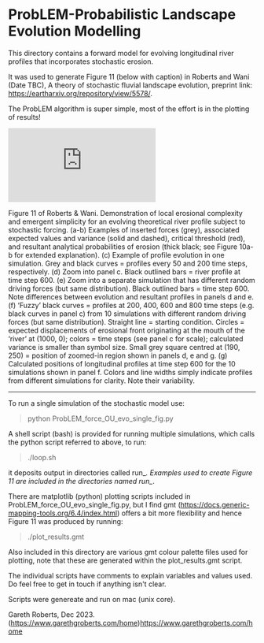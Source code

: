 # ProbLEM-Probabilistic Landscape Evolution Modelling

This directory contains a forward model for evolving longitudinal river profiles that incorporates stochastic erosion.  

It was used to generate Figure 11 (below with caption) in Roberts and Wani (Date TBC), A theory of stochastic fluvial landscape evolution, preprint link: https://eartharxiv.org/repository/view/5578/. 

The ProbLEM algorithm is super simple, most of the effort is in the plotting of results! 

![alt_text](https://github.com/garethgroberts/ProbLEM/files/13598650/rivevo_ou_staged.pdf)

Figure 11 of Roberts & Wani. Demonstration of local erosional complexity and emergent simplicity for an evolving theoretical river profile subject to stochastic forcing. (a-b) Examples of inserted forces (grey), associated expected values and variance (solid and dashed), critical threshold (red), and resultant analytical probabilities of erosion
(thick black; see Figure 10a-b for extended explanation). (c) Example of profile evolution in one simulation. Grey and black curves = profiles every 50 and 200 time steps, respectively. (d) Zoom into panel c. Black outlined bars = river profile
at time step 600. (e) Zoom into a separate simulation that has different random driving forces (but same distribution). Black outlined bars = time step 600. Note differences between evolution and resultant profiles in panels d and e. (f)
‘Fuzzy’ black curves = profiles at 200, 400, 600 and 800 time steps (e.g. black curves in panel c) from 10 simulations with different random driving forces (but same distribution). Straight line = starting condition. Circles = expected displacements
of erosional front originating at the mouth of the ‘river’ at (1000, 0); colors = time steps (see panel c for scale); calculated variance is smaller than symbol size. Small grey square centred at (190, 250) = position of zoomed-in region shown in
panels d, e and g. (g) Calculated positions of longitudinal profiles at time step 600 for the 10 simulations shown in panel f. Colors and line widths simply indicate profiles from different simulations for clarity. Note their variability.

---

To run a single simulation of the stochastic model use:

> python ProbLEM_force_OU_evo_single_fig.py

A shell script (bash) is provided for running multiple simulations, which calls the python script referred to above, to run:

> ./loop.sh

it deposits output in directories called run_*. Examples used to create Figure 11 are included in the directories named run_*.

There are matplotlib (python) plotting scripts included in ProbLEM_force_OU_evo_single_fig.py, but I find gmt (https://docs.generic-mapping-tools.org/6.4/index.html) offers a bit more flexibility and hence Figure 11 was produced by running:

> ./plot_results.gmt

Also included in this directory are various gmt colour palette files used for plotting, note that these are generated within the plot_results.gmt script. 

The individual scripts have comments to explain variables and values used. Do feel free to get in touch if anything isn't clear. 

Scripts were genereate and run on mac (unix core). 

Gareth Roberts, Dec 2023. 
(https://www.garethgroberts.com/home)https://www.garethgroberts.com/home

